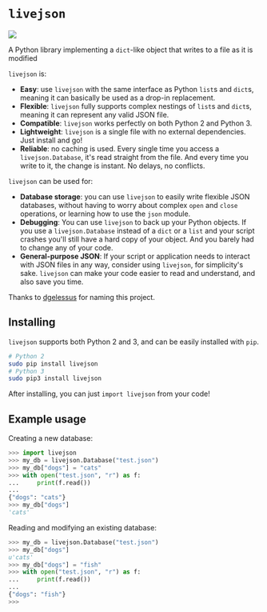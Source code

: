 # `livejson`

![](https://circleci.com/gh/The-Penultimate-Defenestrator/livejson.svg?style=shield&circle-token=7450328e0990da5c6fbb0c9b2ecf84f110481f99)

A Python library implementing a `dict`-like object that writes to a file as it is modified

`livejson` is:

- **Easy**: use `livejson` with the same interface as Python `list`s and `dict`s, meaning it can basically be used as a drop-in replacement.
- **Flexible**: `livejson` fully supports complex nestings of `list`s and `dict`s, meaning it can represent any valid JSON file.
- **Compatible**: `livejson` works perfectly on both Python 2 and Python 3.
- **Lightweight**: `livejson` is a single file with no external dependencies. Just install and go!
- **Reliable**: no caching is used. Every single time you access a `livejson.Database`, it's read straight from the file. And every time you write to it, the change is instant. No delays, no conflicts.

`livejson` can be used for:

- **Database storage**: you can use `livejson` to easily write flexible JSON databases, without having to worry about complex `open` and `close` operations, or learning how to use the `json` module.
- **Debugging**: You can use `livejson` to back up your Python objects. If you use a `livejson.Database` instead of a `dict` or a `list` and your script crashes you'll still  have a hard copy of your object. And you barely had to change any of your code.
- **General-purpose JSON**: If your script or application needs to interact with JSON files in any way, consider using `livejson`, for simplicity's sake. `livejson` can make your code easier to read and understand, and also save you time. 

Thanks to [dgelessus](https://github.com/dgelessus) for naming this project.

## Installing
`livejson` supports both Python 2 and 3, and can be easily installed with `pip`.
```bash
# Python 2
sudo pip install livejson
# Python 3
sudo pip3 install livejson
```
After installing, you can just `import livejson` from your code!

## Example usage
Creating a new database:
```python
>>> import livejson
>>> my_db = livejson.Database("test.json")
>>> my_db["dogs"] = "cats"
>>> with open("test.json", "r") as f:
...     print(f.read())
...
{"dogs": "cats"}
>>> my_db["dogs"]
'cats'
```
Reading and modifying an existing database:
```python
>>> my_db = livejson.Database("test.json")
>>> my_db["dogs"]
u'cats'
>>> my_db["dogs"] = "fish"
>>> with open("test.json", "r") as f:
...     print(f.read())
...
{"dogs": "fish"}
>>>
```
